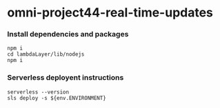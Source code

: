 # omni-project44-real-time-updates

### Install dependencies and packages

    npm i
    cd lambdaLayer/lib/nodejs
    npm i

### Serverless deployent instructions

    serverless --version
    sls deploy -s ${env.ENVIRONMENT}